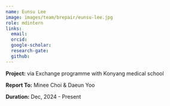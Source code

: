 ```yaml
---
name: Eunsu Lee
image: images/team/brepair/eunsu-lee.jpg
role: mdintern
links:
  email:
  orcid:
  google-scholar:
  research-gate:
  github:
---
```


<strong>Project:</strong> via Exchange programme with Konyang medical school <br>

<strong>Report To:</strong> Minee Choi & Daeun Yoo <br>

<strong>Duration:</strong> Dec, 2024 - Present
